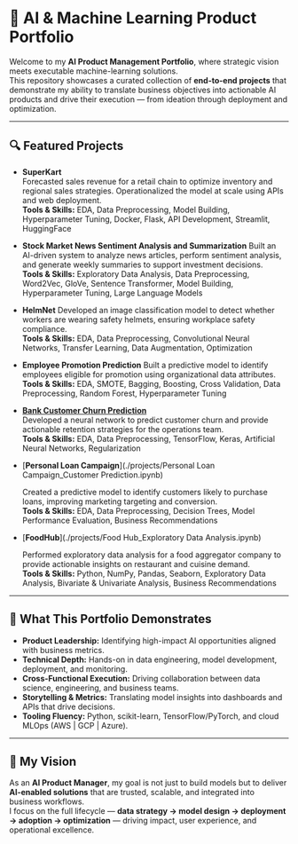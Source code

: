 # 🧠 AI & Machine Learning Product Portfolio

Welcome to my **AI Product Management Portfolio**, where strategic vision meets executable machine-learning solutions.  
This repository showcases a curated collection of **end-to-end projects** that demonstrate my ability to translate business objectives into actionable AI products and drive their execution — from ideation through deployment and optimization.

---

## 🔍 Featured Projects

- **SuperKart** <br>
  Forecasted sales revenue for a retail chain to optimize inventory and regional sales strategies. Operationalized the model at scale using APIs and web deployment.  
  **Tools & Skills:** EDA, Data Preprocessing, Model Building, Hyperparameter Tuning, Docker, Flask, API Development, Streamlit, HuggingFace

- **Stock Market News Sentiment Analysis and Summarization**
  Built an AI-driven system to analyze news articles, perform sentiment analysis, and generate weekly summaries to support investment decisions.  
  **Tools & Skills:** Exploratory Data Analysis, Data Preprocessing, Word2Vec, GloVe, Sentence Transformer, Model Building, Hyperparameter Tuning, Large Language Models

- **HelmNet** 
  Developed an image classification model to detect whether workers are wearing safety helmets, ensuring workplace safety compliance.  
  **Tools & Skills:** EDA, Data Preprocessing, Convolutional Neural Networks, Transfer Learning, Data Augmentation, Optimization

- **Employee Promotion Prediction** 
  Built a predictive model to identify employees eligible for promotion using organizational data attributes.  
  **Tools & Skills:** EDA, SMOTE, Bagging, Boosting, Cross Validation, Data Preprocessing, Random Forest, Hyperparameter Tuning

- [**Bank Customer Churn Prediction**](./projects/bank-customer-churn-prediction/Bank-Customer-Churn-Prediction.ipynb)<br>
  Developed a neural network to predict customer churn and provide actionable retention strategies for the operations team.  
  **Tools & Skills:** EDA, Data Preprocessing, TensorFlow, Keras, Artificial Neural Networks, Regularization

- [**Personal Loan Campaign**](./projects/Personal Loan Campaign_Customer Prediction.ipynb)<br>

  Created a predictive model to identify customers likely to purchase loans, improving marketing targeting and conversion.  
  **Tools & Skills:** EDA, Data Preprocessing, Decision Trees, Model Performance Evaluation, Business Recommendations

- [**FoodHub**](./projects/Food Hub_Exploratory Data Analysis.ipynb)<br>

  Performed exploratory data analysis for a food aggregator company to provide actionable insights on restaurant and cuisine demand.  
  **Tools & Skills:** Python, NumPy, Pandas, Seaborn, Exploratory Data Analysis, Bivariate & Univariate Analysis, Business Recommendations


---

## 🚀 What This Portfolio Demonstrates

- **Product Leadership:** Identifying high-impact AI opportunities aligned with business metrics.  
- **Technical Depth:** Hands-on in data engineering, model development, deployment, and monitoring.  
- **Cross-Functional Execution:** Driving collaboration between data science, engineering, and business teams.  
- **Storytelling & Metrics:** Translating model insights into dashboards and APIs that drive decisions.  
- **Tooling Fluency:** Python, scikit-learn, TensorFlow/PyTorch, and cloud MLOps (AWS | GCP | Azure).

---

## 🧩 My Vision

As an **AI Product Manager**, my goal is not just to build models but to deliver **AI-enabled solutions** that are trusted, scalable, and integrated into business workflows.  
I focus on the full lifecycle — **data strategy → model design → deployment → adoption → optimization** — driving impact, user experience, and operational excellence.

